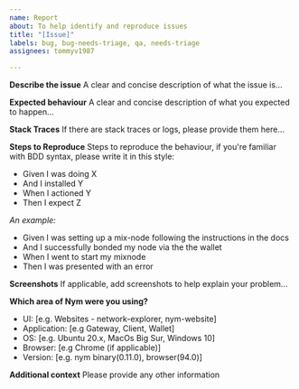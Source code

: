 ```yaml
---
name: Report
about: To help identify and reproduce issues
title: "[Issue]"
labels: bug, bug-needs-triage, qa, needs-triage
assignees: tommyv1987

---
```


**Describe the issue**
A clear and concise description of what the issue is...

**Expected behaviour**
A clear and concise description of what you expected to happen...

**Stack Traces**
If there are stack traces or logs, please provide them here...

**Steps to Reproduce**
Steps to reproduce the behaviour, if you're familiar with BDD syntax, please write it in this style:
- Given I was doing X
- And I installed Y
- When I actioned Y
- Then I expect Z

*An example:*
- Given I was setting up a mix-node following the instructions in the docs
- And I successfully bonded my node via the the wallet
- When I went to start my mixnode
- Then I was presented with an error

**Screenshots**
If applicable, add screenshots to help explain your problem...

**Which area of Nym were you using?**
 - UI: [e.g. Websites - network-explorer, nym-website]
 - Application: [e.g Gateway, Client, Wallet]
 - OS: [e.g. Ubuntu 20.x, MacOs Big Sur, Windows 10]
 - Browser: [e.g Chrome (if applicable)]
 - Version: [e.g. nym binary(0.11.0), browser(94.0)]

**Additional context**
Please provide any other information
